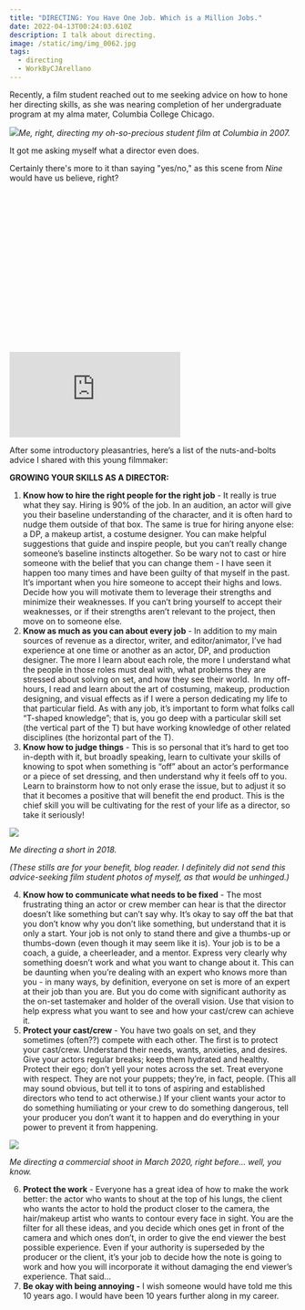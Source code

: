```yaml
---
title: "DIRECTING: You Have One Job. Which is a Million Jobs."
date: 2022-04-13T00:24:03.610Z
description: I talk about directing.
image: /static/img/img_0062.jpg
tags:
  - directing
  - WorkByCJArellano
---
```

Recently, a film student reached out to me seeking advice on how to hone her directing skills, as she was nearing completion of her undergraduate program at my alma mater, Columbia College Chicago. 

![](https://lh6.googleusercontent.com/nmSza2nw7N_Dl4gYcnTas1H4Kfwj6v--MZlayuQislralJMSXi3fWk2CGWyk-CjSO47CzhU-rPFrwXq1a6-OtzvLcvZcmxjPOusskKeISSdCSxeVeED9b6-zUcdu9g0gLTD5pGPH)*Me, right, directing my oh-so-precious student film at Columbia in 2007.*

It got me asking myself what a director even does.

Certainly there's more to it than saying "yes/no," as this scene from *Nine* would have us believe, right? 

<div class="relative my-12" style="padding: 56.25% 0 0 0;">
  <iframe 
    src="https://www.youtube.com/embed/Fe8_xJoV-mY" 
    title="Video player" 
    class="absolute top-0 left-0 w-full h-full"
    frameborder="0" 
    allowfullscreen
  ></iframe>
</div>

After some introductory pleasantries, here’s a list of the nuts-and-bolts advice I shared with this young filmmaker:  

**GROWING YOUR SKILLS AS A DIRECTOR:**

1. **Know how to hire the right people for the right job** - It really is true what they say. Hiring is 90% of the job. In an audition, an actor will give you their baseline understanding of the character, and it is often hard to nudge them outside of that box. The same is true for hiring anyone else: a DP, a makeup artist, a costume designer. You can make helpful suggestions that guide and inspire people, but you can’t really change someone’s baseline instincts altogether. So be wary not to cast or hire someone with the belief that you can change them - I have seen it happen too many times and have been guilty of that myself in the past. It’s important when you hire someone to accept their highs and lows. Decide how you will motivate them to leverage their strengths and minimize their weaknesses. If you can’t bring yourself to accept their weaknesses, or if their strengths aren’t relevant to the project, then move on to someone else.  
2. **Know as much as you can about every job** - In addition to my main sources of revenue as a director, writer, and editor/animator, I’ve had experience at one time or another as an actor, DP, and production designer. The more I learn about each role, the more I understand what the people in those roles must deal with, what problems they are stressed about solving on set, and how they see their world.  In my off-hours, I read and learn about the art of costuming, makeup, production designing, and visual effects as if I were a person dedicating my life to that particular field. As with any job, it’s important to form what folks call “T-shaped knowledge”; that is, you go deep with a particular skill set (the vertical part of the T) but have working knowledge of other related disciplines (the horizontal part of the T). 
3. **Know how to judge things** - This is so personal that it’s hard to get too in-depth with it, but broadly speaking, learn to cultivate your skills of knowing to spot when something is “off” about an actor’s performance or a piece of set dressing, and then understand why it feels off to you. Learn to brainstorm how to not only erase the issue, but to adjust it so that it becomes a positive that will benefit the end product. This is the chief skill you will be cultivating for the rest of your life as a director, so take it seriously! 

![](https://lh6.googleusercontent.com/Qb0elkHhl2ZRaAdJRmoxmiLBHL8njfyYv904JRirEr20thFvh12KQpdoMOs7J3f5HU7sNBrUwLiHedsoaoVODgaJNnvuQyyMIixC6q5A97awmGkYlaBNKh6xRqoMlvbVpl-dIc9i)

*Me directing a short in 2018.*

*(These stills are for your benefit, blog reader. I definitely did not send this advice-seeking film student photos of myself, as that would be unhinged.)*

4. **Know how to communicate what needs to be fixed** - The most frustrating thing an actor or crew member can hear is that the director doesn’t like something but can’t say why. It’s okay to say off the bat that you don’t know why you don’t like something, but understand that it is only a start. Your job is not only to stand there and give a thumbs-up or thumbs-down (even though it may seem like it is). Your job is to be a coach, a guide, a cheerleader, and a mentor. Express very clearly why something doesn’t work and what you want to change about it. This can be daunting when you’re dealing with an expert who knows more than you - in many ways, by definition, everyone on set is more of an expert at their job than you are. But you do come with significant authority as the on-set tastemaker and holder of the overall vision. Use that vision to help express what you want to see and how your cast/crew can achieve it.  
5. **Protect your cast/crew** - You have two goals on set, and they sometimes (often??) compete with each other. The first is to protect your cast/crew. Understand their needs, wants, anxieties, and desires. Give your actors regular breaks; keep them hydrated and healthy. Protect their ego; don’t yell your notes across the set. Treat everyone with respect. They are not your puppets; they’re, in fact, people. (This all may sound obvious, but tell it to tons of aspiring and established directors who tend to act otherwise.) If your client wants your actor to do something humiliating or your crew to do something dangerous, tell your producer you don’t want it to happen and do everything in your power to prevent it from happening. 

![](https://lh6.googleusercontent.com/jPBimZrreG7dZc-e51-XRS2xqcYFtqFmIEmPvn7FMhqEIbCzyMI76g6mAR7Nt5CP3O1KApcdFvAnSY6Y843rbGbOfLsbt56kWVzVdOnuoyn7woP1lkWAZ8Mz_cqmEwLgi3Wy9pu-)

*Me directing a commercial shoot in March 2020, right before... well, you know.*

6. **Protect the work** - Everyone has a great idea of how to make the work better: the actor who wants to shout at the top of his lungs, the client who wants the actor to hold the product closer to the camera, the hair/makeup artist who wants to contour every face in sight. You are the filter for all these ideas, and you decide which ones get in front of the camera and which ones don’t, in order to give the end viewer the best possible experience. Even if your authority is superseded by the producer or the client, it’s your job to decide how the note is going to work and how you will incorporate it without damaging the end viewer’s experience. That said...
7. **Be okay with being annoying -** I wish someone would have told me this 10 years ago. I would have been 10 years further along in my career.